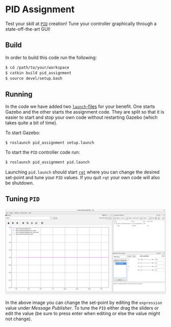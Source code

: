 # PID Assignment
Test your skill at [`PID`][1] creation! Tune your controller graphically through
a state-off-the-art GUI!

## Build
In order to build this code run the following:
```bash
$ cd /path/to/your/workspace
$ catkin build pid_assignment
$ source devel/setup.bash
```

## Running
In the code we have added two [`launch`-files][2] for your benefit. One starts
Gazebo and the other starts the assignment code. They are split so that it is
easier to start and stop your own code without restarting Gazebo (which takes
quite a bit of time).

To start Gazebo:
```
$ roslaunch pid_assignment setup.launch
```

To start the `PID` controller code run:
```bash
$ roslaunch pid_assignment pid.launch
```

Launching `pid.launch` should start [`rqt`][3] where you can change the desired
set-point and tune your `PID` values. If you quit `rqt` your own code will also
be shutdown.

## Tuning `PID`
![`rqt` GUI](rqt.png?raw=true "rqt gui")

In the above image you can change the set-point by editing the `expression`
value under _Message Publisher_. To tune the `PID` either drag the sliders or
edit the value (be sure to press enter when editing or else the value might not
change).

[1]: https://en.wikipedia.org/wiki/PID_controller
[2]: http://wiki.ros.org/roslaunch
[3]: http://wiki.ros.org/rqt
